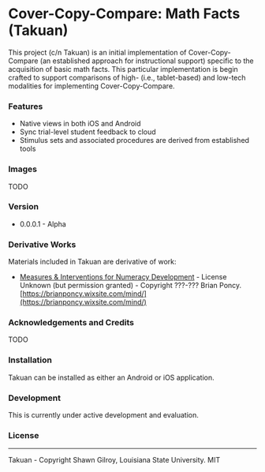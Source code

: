 # Cover-Copy-Compare: Math Facts (Takuan)

This project (c/n Takuan) is an initial implementation of Cover-Copy-Compare (an established approach for instructional support) specific to the acquisition of basic math facts. This particular implementation is begin crafted to support comparisons of high- (i.e., tablet-based) and low-tech modalities for implementing Cover-Copy-Compare. 

### Features

 - Native views in both iOS and Android
 - Sync trial-level student feedback to cloud
 - Stimulus sets and associated procedures are derived from established tools

### Images

TODO

### Version

 - 0.0.0.1 - Alpha

### Derivative Works

Materials included in Takuan are derivative of work:

* [Measures & Interventions for Numeracy Development](https://brianponcy.wixsite.com/mind/cover-copy-compare) - License Unknown (but permission granted) - Copyright ???-??? Brian Poncy. [https://brianponcy.wixsite.com/mind/](https://brianponcy.wixsite.com/mind/)

### Acknowledgements and Credits

TODO

### Installation

Takuan can be installed as either an Android or iOS application. 

### Development

This is currently under active development and evaluation.

### License
----
Takuan - Copyright Shawn Gilroy, Louisiana State University. MIT
